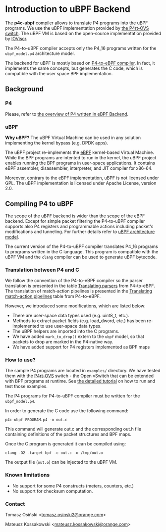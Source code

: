 # Introduction to uBPF Backend

The **p4c-ubpf** compiler allows to translate P4 programs into the uBPF programs. We use the uBPF implementation provided 
by [the P4rt-OVS switch](https://github.com/Orange-OpenSource/p4rt-ovs). The uBPF VM is based on the
open-source implementation provided by [IOVisor](https://github.com/iovisor/ubpf).

The P4-to-uBPF compiler accepts only the P4_16 programs written for the `ubpf_model.p4` architecture model.

The backend for uBPF is mostly based on [P4-to-eBPF compiler](../ebpf/README.md). In fact, it implements the same concepts, but
generates the C code, which is compatible with the user space BPF implementation. 

## Background

### P4

Please, refer to [the overview of P4 written in eBPF Backend](../ebpf#p4).

### uBPF

**Why uBPF?** The uBPF Virtual Machine can be used in any solution implementing the kernel bypass (e.g. DPDK apps).

The uBPF project re-implements the [eBPF](../ebpf#ebpf) kernel-based Virtual Machine. While the BPF programs are 
intented to run in the kernel, the uBPF project enables running the BPF programs in user-space applications. It contains 
eBPF assembler, disassembler, interpreter, and JIT compiler for x86-64.

Moreover, contrary to the eBPF implementation, uBPF is not licensed under GPL. The uBPF implementation is licensed under
Apache License, version 2.0. 

## Compiling P4 to uBPF

The scope of the uBPF backend is wider than the scope of the eBPF backend. Except for simple packet filtering the 
P4-to-uBPF compiler supports also P4 registers and programmable actions including packet's modifications and tunneling. For further details
refer to [uBPF architecture model](p4include/ubpf_model.p4).

The current version of the P4-to-uBPF compiler translates P4_16 programs to programs written in the C language. This
program is compatible with the uBPF VM and the `clang` compiler can be used to generate uBPF bytecode.

### Translation between P4 and C

We follow the convention of the P4-to-eBPF compiler so the parser translation is presented in the table 
[Translating parsers](../ebpf#translating-parsers) from P4-to-eBPF. The translation of match-action pipelines is presented
in the [Translating match-action pipelines](../ebpf#translating-match-action-pipelines) table from P4-to-eBPF.

However, we introduced some modifications, which are listed below:

* There are user-space data types used (e.g. uint8_t, etc.). 
* Methods to extract packet fields (e.g. load_dword, etc.) has been re-implemented to use user-space data types.
* The uBPF helpers are imported into the C programs.
* We have added `mark_to_drop()` extern to the `ubpf` model, so that packets to drop are marked in the P4-native way.
* We have added support for P4 registers implemented as BPF maps

### How to use?

The sample P4 programs are located in `examples/` directory. We have tested them with the [P4rt-OVS](https://github.com/Orange-OpenSource/p4rt-ovs) switch - 
the Open vSwitch that can be extended with BPF programs at runtime. See [the detailed tutorial](./docs/EXAMPLES.md) on how to run and test those examples.

The P4 programs for P4-to-uBPF compiler must be written for the `ubpf_model.p4`.

In order to generate the C code use the following command:

`p4c-ubpf PROGRAM.p4 -o out.c`

This command will generate out.c and the corresponding out.h file containing definitions of the packet structures and BPF maps.

Once the C program is generated it can be compiled using:

`clang -O2 -target bpf -c out.c -o /tmp/out.o`

The output file (`out.o`) can be injected to the uBPF VM. 

### Known limitations

* No support for some P4 constructs (meters, counters, etc.)
* No support for checksum computation.

### Contact

Tomasz Osiński &lt;tomasz.osinski2@orange.com&gt;

Mateusz Kossakowski &lt;mateusz.kossakowski@orange.com&gt;





